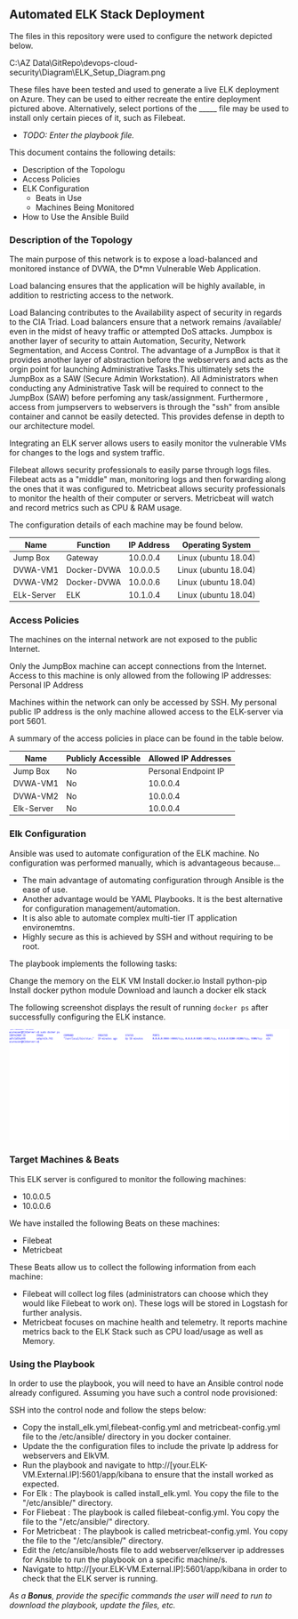 
## Automated ELK Stack Deployment

The files in this repository were used to configure the network depicted below.

C:\AZ Data\GitRepo\devops-cloud-security\Diagram\ELK_Setup_Diagram.png

These files have been tested and used to generate a live ELK deployment on Azure. They can be used to either recreate the entire deployment pictured above. Alternatively, select portions of the _____ file may be used to install only certain pieces of it, such as Filebeat.

  - _TODO: Enter the playbook file._

This document contains the following details:
- Description of the Topologu
- Access Policies
- ELK Configuration
  - Beats in Use
  - Machines Being Monitored
- How to Use the Ansible Build


### Description of the Topology

The main purpose of this network is to expose a load-balanced and monitored instance of DVWA, the D*mn Vulnerable Web Application.

Load balancing ensures that the application will be highly available, in addition to restricting access to the network.

Load Balancing contributes to the Availability aspect of security in regards to the CIA Triad. Load balancers ensure that a network remains /available/ even in the midst of heavy traffic or attempted DoS attacks.
Jumpbox is another layer of security to attain Automation, Security, Network Segmentation, and Access Control.
The advantage of a JumpBox is that it provides another layer of abstraction before the webservers and acts as the orgin point for launching Administrative Tasks.This ultimately sets the JumpBox as a SAW (Secure Admin Workstation). All Administrators when conducting any Administrative Task will be required to connect to the JumpBox (SAW) before perfoming any task/assignment.
Furthermore , access from jumpservers to webservers is through the "ssh" from ansible container and cannot be easily detected. 
This provides defense in depth to our architecture model. 

Integrating an ELK server allows users to easily monitor the vulnerable VMs for changes to the logs and system traffic.

Filebeat allows security professionals to easily parse through logs files. Filebeat acts as a "middle" man, monitoring logs and then forwarding along the ones that it was configured to.
Metricbeat allows security professionals to monitor the health of their computer or servers. Metricbeat will watch and record metrics such as CPU & RAM usage.

The configuration details of each machine may be found below.

| Name     | Function    | IP Address | Operating System        |
|----------|-------------|------------|-------------------------|
| Jump Box | Gateway     | 10.0.0.4   | Linux (ubuntu 18.04)    |
| DVWA-VM1 | Docker-DVWA | 10.0.0.5   | Linux (ubuntu 18.04)    |
| DVWA-VM2 | Docker-DVWA | 10.0.0.6   | Linux (ubuntu 18.04)    |
|ELk-Server| ELK         | 10.1.0.4   | Linux (ubuntu 18.04)    |

### Access Policies

The machines on the internal network are not exposed to the public Internet. 

Only the JumpBox machine can accept connections from the Internet. Access to this machine is only allowed from the following IP addresses:
Personal IP Address

Machines within the network can only be accessed by SSH.
My personal public IP address is the only machine allowed access to the ELK-server via port 5601.


A summary of the access policies in place can be found in the table below.

| Name       | Publicly Accessible | Allowed IP Addresses |
|------------|---------------------|----------------------|
| Jump Box   | No                  | Personal Endpoint IP |
| DVWA-VM1   | No                  | 10.0.0.4             |
| DVWA-VM2   | No                  | 10.0.0.4             |
| Elk-Server | No                  | 10.0.0.4             |


### Elk Configuration

Ansible was used to automate configuration of the ELK machine. No configuration was performed manually, which is advantageous because...
- The main advantage of automating configuration through Ansible is the ease of use. 
- Another advantage would be YAML Playbooks. It is the best alternative for configuration management/automation.
- It is also able to automate complex multi-tier IT application environemtns.
- Highly secure as this is achieved by SSH and without requiring to be root.


The playbook implements the following tasks:

  Change the memory on the ELK VM
  Install docker.io
  Install python-pip
  Install docker python module
  Download and launch a docker elk stack


The following screenshot displays the result of running `docker ps` after successfully configuring the ELK instance.

![TODO: Update the path with the name of your screenshot of docker ps output](Diagram/docker_ps_output.png)

### Target Machines & Beats
This ELK server is configured to monitor the following machines:
  - 10.0.0.5
  - 10.0.0.6

We have installed the following Beats on these machines:
  - Filebeat
  - Metricbeat

These Beats allow us to collect the following information from each machine:
  - Filebeat will collect log files (administrators can choose which they would like Filebeat to work on). These logs will be stored in Logstash for further analysis.
  - Metricbeat focuses on machine health and telemetry. It reports machine metrics back to the ELK Stack such as CPU load/usage as well as Memory.

### Using the Playbook
In order to use the playbook, you will need to have an Ansible control node already configured. Assuming you have such a control node provisioned: 

SSH into the control node and follow the steps below:
  - Copy the install_elk.yml,filebeat-config.yml and metricbeat-config.yml file to the /etc/ansible/ directory in you docker container.
  - Update the the configuration files to include the private Ip address for webservers and ElkVM.
  - Run the playbook and navigate to http://[your.ELK-VM.External.IP]:5601/app/kibana to ensure that the install worked as expected.
  - For Elk : The playbook is called install_elk.yml. You copy the file to the "/etc/ansible/" directory.
  - For Fliebeat : The playbook is called filebeat-config.yml. You copy the file to the "/etc/ansible/" directory.
  - For Metricbeat : The playbook is called metricbeat-config.yml. You copy the file to the "/etc/ansible/" directory.
  - Edit the /etc/ansible/hosts file to add webserver/elkserver ip addresses for Ansible to run the playbook on a specific machine/s.
  - Navigate to http://[your.ELK-VM.External.IP]:5601/app/kibana in order to check that the ELK server is running.

_As a **Bonus**, provide the specific commands the user will need to run to download the playbook, update the files, etc._
